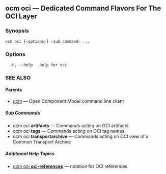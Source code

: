 ## ocm oci &mdash; Dedicated Command Flavors For The OCI Layer

### Synopsis

```bash
ocm oci [<options>] <sub command> ...
```

### Options

```text
  -h, --help   help for oci
```

### SEE ALSO

#### Parents

* [ocm](ocm.md)	 &mdash; Open Component Model command line client


##### Sub Commands

* ocm oci <b>artifacts</b>	 &mdash; Commands acting on OCI artifacts
* ocm oci <b>tags</b>	 &mdash; Commands acting on OCI tag names
* ocm oci <b>transportarchive</b>	 &mdash; Commands acting on OCI view of a Common Transport Archive



##### Additional Help Topics

* [ocm oci <b>oci-references</b>](ocm_oci_oci-references.md)	 &mdash; notation for OCI references
